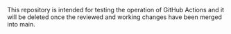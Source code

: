 
This repository is intended for testing the operation of GitHub Actions and it will be deleted once the reviewed and working changes have been merged into main.